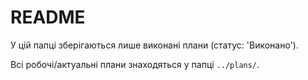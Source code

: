 # README

У цій папці зберігаються лише виконані плани (статус: 'Виконано').

Всі робочі/актуальні плани знаходяться у папці `../plans/`. 